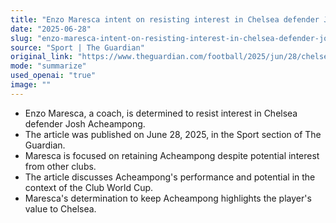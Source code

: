 ```yaml
---
title: "Enzo Maresca intent on resisting interest in Chelsea defender Josh Acheampong"
date: "2025-06-28"
slug: "enzo-maresca-intent-on-resisting-interest-in-chelsea-defender-josh-acheampong"
source: "Sport | The Guardian"
original_link: "https://www.theguardian.com/football/2025/jun/28/chelsea-enzo-maresca-josh-acheampong-club-world-cup"
mode: "summarize"
used_openai: "true"
image: ""
---
```


- Enzo Maresca, a coach, is determined to resist interest in Chelsea defender Josh Acheampong.
- The article was published on June 28, 2025, in the Sport section of The Guardian.
- Maresca is focused on retaining Acheampong despite potential interest from other clubs.
- The article discusses Acheampong's performance and potential in the context of the Club World Cup.
- Maresca's determination to keep Acheampong highlights the player's value to Chelsea.